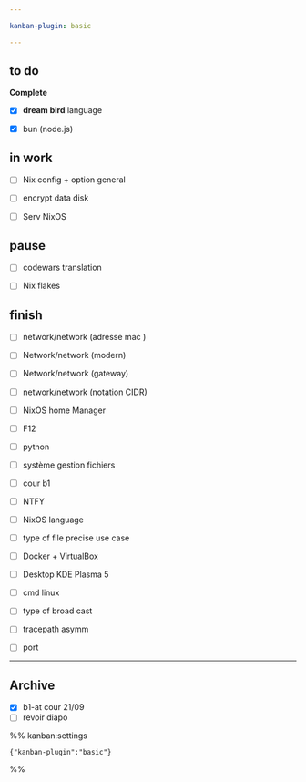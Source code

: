 ```yaml
---

kanban-plugin: basic

---
```


## to do

**Complete**
- [x] **dream bird** language
- [x] bun (node.js)


## in work

- [ ] Nix config + option general
- [ ] encrypt data disk
- [ ] Serv NixOS


## pause

- [ ] codewars translation
- [ ] Nix flakes


## finish

- [ ] network/network (adresse mac )
- [ ] Network/network (modern)
- [ ] Network/network (gateway)
- [ ] network/network (notation CIDR)
- [ ] NixOS home Manager
- [ ] F12
- [ ] python
- [ ] système gestion fichiers
- [ ] cour b1
- [ ] NTFY
- [ ] NixOS language
- [ ] type of file precise use case
- [ ] Docker + VirtualBox
- [ ] Desktop KDE Plasma 5
- [ ] cmd linux
- [ ] type of broad cast
- [ ] tracepath asymm
- [ ] port


***

## Archive

- [x] b1-at cour 21/09
- [ ] revoir diapo

%% kanban:settings
```
{"kanban-plugin":"basic"}
```
%%